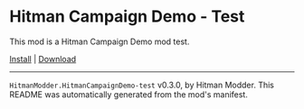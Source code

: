 # Hitman Campaign Demo - Test

This mod is a Hitman Campaign Demo mod test.

[Install](https://hitman-resources.netlify.app/smf-install-link/https://github.com/dbierek/HitmanCampaignDemo-test/releases/latest/download/mod.framework.zip) | [Download](https://github.com/dbierek/HitmanCampaignDemo-test/releases/latest/download/mod.framework.zip)

---

`HitmanModder.HitmanCampaignDemo-test` v0.3.0, by Hitman Modder. This README was automatically generated from the mod's manifest.
